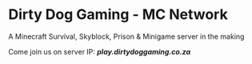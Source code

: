# Dirty Dog Gaming - MC Network

A Minecraft Survival, Skyblock, Prison & Minigame server in the making

Come join us on server IP: *__play.dirtydoggaming.co.za__*
